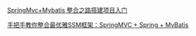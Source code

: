 [SpringMvc+Mybatis 整合之路搭建项目入门](https://juejin.im/entry/57dfa37a5bbb50005e6df453)

[手把手教你整合最优雅SSM框架：SpringMVC + Spring + MyBatis](https://blog.csdn.net/qq598535550/article/details/51703190)
